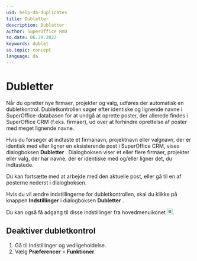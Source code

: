 ```yaml
---
uid: help-da-duplicates
title: Dubletter
description: Dubletter
author: SuperOffice RnD
so.date: 06.29.2022
keywords: dublet
so.topic: concept
language: da
---
```


# Dubletter

Når du opretter nye firmaer, projekter og valg, udføres der automatisk en dubletkontrol. Dubletkontrollen søger efter identiske og lignende navne i SuperOffice-databasen for at undgå at oprette poster, der allerede findes i SuperOffice CRM (f.eks. firmaer), ud over at forhindre oprettelse af poster med meget lignende navne.

Hvis du forsøger at indtaste et firmanavn, projektnavn eller valgnavn, der er identisk med eller ligner en eksisterende post i SuperOffice CRM, vises dialogboksen **Dubletter** . Dialogboksen viser et eller flere firmaer, projekter eller valg, der har navne, der er identiske med og/eller ligner det, du indtastede.

Du kan fortsætte med at arbejde med den aktuelle post, eller gå til en af posterne nederst i dialogboksen.

Hvis du vil ændre indstillingerne for dubletkontrollen, skal du klikke på knappen **Indstillinger** i dialogboksen **Dubletter** .

Du kan også få adgang til disse indstillinger fra hovedmenuikonet ![ikon][img1].

## Deaktiver dubletkontrol

1. Gå til Indstillinger og vedligeholdelse.
1. Vælg **Præferencer** > **Funktioner**.

<!-- Referenced links -->

<!-- Referenced images -->
[img1]: ../../../media/icons/main-menu-small.png
